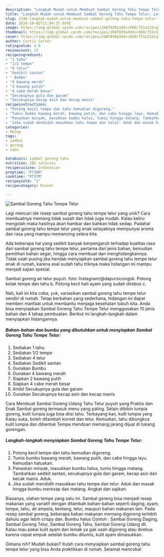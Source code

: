```yaml
---
description: "Langkah Mudah untuk Membuat Sambal Goreng Tahu Tempe Telur, Lezat"
title: "Langkah Mudah untuk Membuat Sambal Goreng Tahu Tempe Telur, Lezat"
slug: 3246-langkah-mudah-untuk-membuat-sambal-goreng-tahu-tempe-telur-lezat
date: 2020-10-02T11:54:27.659Z
image: https://img-global.cpcdn.com/recipes/2b8f839a3ddcc060/751x532cq70/sambal-goreng-tahu-tempe-telur-foto-resep-utama.jpg
thumbnail: https://img-global.cpcdn.com/recipes/2b8f839a3ddcc060/751x532cq70/sambal-goreng-tahu-tempe-telur-foto-resep-utama.jpg
cover: https://img-global.cpcdn.com/recipes/2b8f839a3ddcc060/751x532cq70/sambal-goreng-tahu-tempe-telur-foto-resep-utama.jpg
author: Curtis Carter
ratingvalue: 4.6
reviewcount: 13
recipeingredient:
- "1 tahu"
- "1/2 tempe"
- "4 telur"
- "Sedikit santan"
- " Bumbu"
- "4 bawang merah"
- "2 bawang putih"
- "4 cabe merah besar"
- "Secukupnya gula dan garam"
- "Secukupnya kecap asin dan kecap manis"
recipeinstructions:
- "Potong kecil tempe dan tahu kemudian digoreng."
- "Tumis bumbu bawang merah, bawang putih, dan cabe hingga layu. Kemudian haluskan."
- "Panaskan minyak, masukkan bumbu halus, tumis hingga matang. Tambahkan sedikit santan, secukupnya gula dan garam, kecap asin dan kecak manis. Aduk."
- "Jika sudah mendidih masukkan tahu tempe dan telur. Aduk dan masak hingga bumbu meresap dan matang. Angkat dan sajikan."
categories:
- Resep
tags:
- sambal
- goreng
- tahu

katakunci: sambal goreng tahu 
nutrition: 202 calories
recipecuisine: Indonesian
preptime: "PT16M"
cooktime: "PT37M"
recipeyield: "1"
recipecategory: Dinner

---
```



![Sambal Goreng Tahu Tempe Telur](https://img-global.cpcdn.com/recipes/2b8f839a3ddcc060/751x532cq70/sambal-goreng-tahu-tempe-telur-foto-resep-utama.jpg)

Lagi mencari ide resep sambal goreng tahu tempe telur yang unik? Cara membuatnya memang tidak susah dan tidak juga mudah. Kalau keliru mengolah maka hasilnya akan hambar dan bahkan tidak sedap. Padahal sambal goreng tahu tempe telur yang enak selayaknya mempunyai aroma dan rasa yang mampu memancing selera kita.

Ada beberapa hal yang sedikit banyak berpengaruh terhadap kualitas rasa dari sambal goreng tahu tempe telur, pertama dari jenis bahan, kemudian pemilihan bahan segar, hingga cara membuat dan menghidangkannya. Tidak usah pusing jika hendak menyiapkan sambal goreng tahu tempe telur enak di rumah, karena asal sudah tahu triknya maka hidangan ini mampu menjadi sajian spesial.

Sambal goreng ati telur puyuh. foto: Instagram/@dapursicongok. Potong kotak tempe dan tahu b. Potong kecil hati ayam yang sudah direbus c.


Nah, kali ini kita coba, yuk, variasikan sambal goreng tahu tempe telur sendiri di rumah. Tetap berbahan yang sederhana, hidangan ini dapat memberi manfaat untuk membantu menjaga kesehatan tubuh kita. Anda bisa menyiapkan Sambal Goreng Tahu Tempe Telur menggunakan 10 jenis bahan dan 4 tahap pembuatan. Berikut ini langkah-langkah dalam menyiapkan hidangannya.

<!--inarticleads1-->

##### Bahan-bahan dan bumbu yang dibutuhkan untuk menyiapkan Sambal Goreng Tahu Tempe Telur:

1. Sediakan 1 tahu
1. Sediakan 1/2 tempe
1. Sediakan 4 telur
1. Sediakan Sedikit santan
1. Gunakan  Bumbu
1. Gunakan 4 bawang merah
1. Siapkan 2 bawang putih
1. Siapkan 4 cabe merah besar
1. Ambil Secukupnya gula dan garam
1. Gunakan Secukupnya kecap asin dan kecap manis


Cara Membuat Sambal Goreng Udang Tahu Telur puyuh yang Praktis dan Enak Sambal goreng termasuk menu yang paling. Selain dibikin lumpia goreng, kulit lumpia juga bisa diisi tahu. Terbayang kan, kulit lumpia yang Kalau suka, boleh ditambah kornet dan telur. Kemudian, tahu dibungkus kulit lumpia dan dibentuk Tempe mendoan memang jarang dijual di tukang gorengan. 

<!--inarticleads2-->

##### Langkah-langkah menyiapkan Sambal Goreng Tahu Tempe Telur:

1. Potong kecil tempe dan tahu kemudian digoreng.
1. Tumis bumbu bawang merah, bawang putih, dan cabe hingga layu. Kemudian haluskan.
1. Panaskan minyak, masukkan bumbu halus, tumis hingga matang. Tambahkan sedikit santan, secukupnya gula dan garam, kecap asin dan kecak manis. Aduk.
1. Jika sudah mendidih masukkan tahu tempe dan telur. Aduk dan masak hingga bumbu meresap dan matang. Angkat dan sajikan.


Biasanya, olahan tempe yang satu ini. Sambal goreng bisa menjadi resep makanan yang variatif dengan ditambah bahan-bahan seperti daging, ayam, tempe, tahu, ati ampela, kentang, telur, maupun bahan makanan lain. Pada resep sambal goreng, beberapa bahan makanan memang digoreng terlebih dahulu agar lebih crispy dan. Bumbu halus  Contoh : Sambal Goreng Daging, Sambal Goreng Telur, Sambal Goreng Tahu, Sambal Goreng Udang dll. Kalau mau pakai kulit ayam dan lemak ya gak usah digoreng atau direbus karena cepat empuk setelah bumbu ditumis, kulit ayam dimasukkan. 

Gimana nih? Mudah bukan? Itulah cara menyiapkan sambal goreng tahu tempe telur yang bisa Anda praktikkan di rumah. Selamat mencoba!
